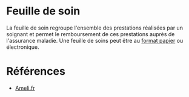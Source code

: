 # Feuille de soin
<!-- SPDX-License-Identifier: MPL-2.0 -->

La feuille de soin regroupe l'ensemble des prestations réalisées par un soignant et permet le remboursement de ces prestations auprès de l'assurance maladie.
Une feuille de soins peut être au [format papier](https://www.ameli.fr/sites/default/files/formualires/193/s3110_0.pdf) ou électronique. 


# Références
* [Ameli.fr](https://www.ameli.fr/assure/remboursements/etre-bien-rembourse/feuille-soins-papier)
